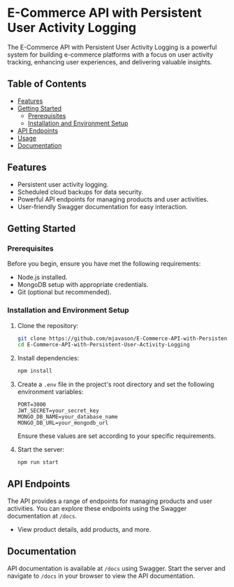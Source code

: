 # E-Commerce API with Persistent User Activity Logging

The E-Commerce API with Persistent User Activity Logging is a powerful system for building e-commerce platforms with a focus on user activity tracking, enhancing user experiences, and delivering valuable insights.

## Table of Contents

- [Features](#features)
- [Getting Started](#getting-started)
  - [Prerequisites](#prerequisites)
  - [Installation and Environment Setup](#installation-and-environment-setup)
- [API Endpoints](#api-endpoints)
- [Usage](#usage)
- [Documentation](#documentation)

## Features

- Persistent user activity logging.
- Scheduled cloud backups for data security.
- Powerful API endpoints for managing products and user activities.
- User-friendly Swagger documentation for easy interaction.

## Getting Started

### Prerequisites

Before you begin, ensure you have met the following requirements:

- Node.js installed.
- MongoDB setup with appropriate credentials.
- Git (optional but recommended).

### Installation and Environment Setup

1. Clone the repository:
   ```sh
   git clone https://github.com/mjavason/E-Commerce-API-with-Persistent-User-Activity-Logging.git
   cd E-Commerce-API-with-Persistent-User-Activity-Logging
   ```

2. Install dependencies:
   ```sh
   npm install
   ```

3. Create a `.env` file in the project's root directory and set the following environment variables:

   ```env
   PORT=3000
   JWT_SECRET=your_secret_key
   MONGO_DB_NAME=your_database_name
   MONGO_DB_URL=your_mongodb_url
   ```

   Ensure these values are set according to your specific requirements.

4. Start the server:
   ```sh
   npm run start
   ```

## API Endpoints

The API provides a range of endpoints for managing products and user activities. You can explore these endpoints using the Swagger documentation at `/docs`.

- View product details, add products, and more.

## Documentation

API documentation is available at `/docs` using Swagger. Start the server and navigate to `/docs` in your browser to view the API documentation.